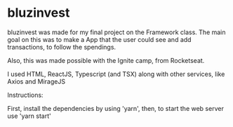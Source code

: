 # bluzinvest
bluzinvest was made for my final project on the Framework class. The main goal on this was to make a App that the user could see and add transactions, to follow the spendings.

Also, this was made possible with the Ignite camp, from Rocketseat.

I used HTML, ReactJS, Typescript (and TSX) along with other services, like Axios and MirageJS

Instructions:

First, install the dependencies by using 'yarn', then, to start the web server use 'yarn start'
